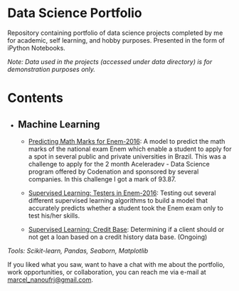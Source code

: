 # Data Science Portfolio

Repository containing portfolio of data science projects completed by me for academic, self learning, and hobby purposes. Presented in the form of iPython Notebooks.

*Note: Data used in the projects (accessed under data directory) is for demonstration purposes only.*

# Contents

* ## Machine Learning
    * [Predicting Math Marks for Enem-2016](https://github.com/MarcelRocha/portfolio_data_science/tree/master/enem_regression): A model to predict the math marks of the national exam Enem which enable a student to apply for a spot in several public and private universities in Brazil. This was a challenge to apply for the 2 month Aceleradev - Data Science program offered by Codenation and sponsored by several companies. In this challenge I got a mark of 93.87.

    * [Supervised Learning: Testers in Enem-2016](https://github.com/MarcelRocha/portfolio_data_science/tree/master/enem_classification): Testing out several different supervised learning algorithms to build a model that accurately predicts whether a student took the Enem exam only to test his/her skills. 

    * [Supervised Learning: Credit Base](): Determining if a client should or not get a loan based on a credit history data base. (Ongoing)

*Tools: Scikit-learn, Pandas, Seaborn, Matplotlib*

If you liked what you saw, want to have a chat with me about the portfolio, work opportunities, or collaboration, you can reach me via e-mail at marcel_nanoufrj@gmail.com.
